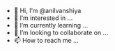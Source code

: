 - 👋 Hi, I’m @anilvanshiya
- 👀 I’m interested in ...
- 🌱 I’m currently learning ...
- 💞️ I’m looking to collaborate on ...
- 📫 How to reach me ...

<!---
anilvanshiya/anilvanshiya is a ✨ special ✨ repository because its `README.md` (this file) appears on your GitHub profile.
You can click the Preview link to take a look at your changes.
--->
